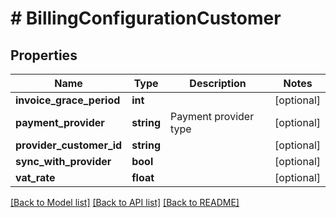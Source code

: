 # # BillingConfigurationCustomer

## Properties

Name | Type | Description | Notes
------------ | ------------- | ------------- | -------------
**invoice_grace_period** | **int** |  | [optional]
**payment_provider** | **string** | Payment provider type | [optional]
**provider_customer_id** | **string** |  | [optional]
**sync_with_provider** | **bool** |  | [optional]
**vat_rate** | **float** |  | [optional]

[[Back to Model list]](../../README.md#models) [[Back to API list]](../../README.md#endpoints) [[Back to README]](../../README.md)
